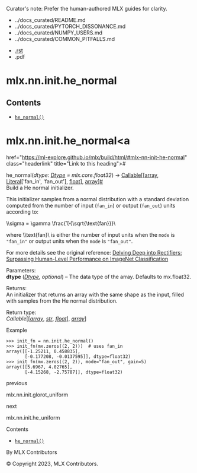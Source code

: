 Curator's note: Prefer the human-authored MLX guides for clarity.
- ../docs_curated/README.md
- ../docs_curated/PYTORCH_DISSONANCE.md
- ../docs_curated/NUMPY_USERS.md
- ../docs_curated/COMMON_PITFALLS.md


<div id="main-content" class="bd-main" role="main">

<div class="sbt-scroll-pixel-helper">

</div>

<div class="bd-content">

<div class="bd-article-container">

<div class="bd-header-article d-print-none">

<div class="header-article-items header-article__inner">

<div class="header-article-items__start">

<div class="header-article-item">

<span class="fa-solid fa-bars"></span>

</div>

</div>

<div class="header-article-items__end">

<div class="header-article-item">

<div class="article-header-buttons">

<a href="https://github.com/ml-explore/mlx"
class="btn btn-sm btn-source-repository-button"
data-bs-placement="bottom" data-bs-toggle="tooltip" target="_blank"
title="Source repository"><span class="btn__icon-container"> <em></em>
</span></a>

<div class="dropdown dropdown-download-buttons">

- <a
  href="https://ml-explore.github.io/mlx/build/html/_sources/python/nn/_autosummary/mlx.nn.init.he_normal.rst"
  class="btn btn-sm btn-download-source-button dropdown-item"
  data-bs-placement="left" data-bs-toggle="tooltip" target="_blank"
  title="Download source file"><span class="btn__icon-container">
  <em></em> </span> <span class="btn__text-container">.rst</span></a>
- <span class="btn__icon-container"> </span>
  <span class="btn__text-container">.pdf</span>

</div>

<span class="btn__icon-container"> </span>

<span class="fa-solid fa-list"></span>

</div>

</div>

</div>

</div>

</div>

<div id="jb-print-docs-body" class="onlyprint">

# mlx.nn.init.he_normal

<div id="print-main-content">

<div id="jb-print-toc">

<div>

## Contents

</div>

- <a
  href="https://ml-explore.github.io/mlx/build/html/#mlx.nn.init.he_normal"
  class="reference internal nav-link"><span class="pre"><code
  class="docutils literal notranslate">he_normal()</code></span></a>

</div>

</div>

</div>

<div id="searchbox">

</div>

<div id="mlx-nn-init-he-normal" class="section">

# mlx.nn.init.he_normal<a
href="https://ml-explore.github.io/mlx/build/html/#mlx-nn-init-he-normal"
class="headerlink" title="Link to this heading">#</a>

<span class="sig-name descname"><span class="pre">he_normal</span></span><span class="sig-paren">(</span>*<span class="n"><span class="pre">dtype</span></span><span class="p"><span class="pre">:</span></span><span class="w"> </span><span class="n"><a
href="https://ml-explore.github.io/mlx/build/html/python/_autosummary/mlx.core.Dtype.html#mlx.core.Dtype"
class="reference internal" title="mlx.core.Dtype"><span
class="pre">Dtype</span></a></span><span class="w"> </span><span class="o"><span class="pre">=</span></span><span class="w"> </span><span class="default_value"><span class="pre">mlx.core.float32</span></span>*<span class="sig-paren">)</span> <span class="sig-return"><span class="sig-return-icon">→</span> <span class="sig-return-typehint"><a href="https://docs.python.org/3/library/typing.html#typing.Callable"
class="reference external" title="(in Python v3.13)"><span
class="pre">Callable</span></a><span class="p"><span class="pre">\[</span></span><span class="p"><span class="pre">\[</span></span><a
href="https://ml-explore.github.io/mlx/build/html/python/_autosummary/mlx.core.array.html#mlx.core.array"
class="reference internal" title="mlx.core.array"><span
class="pre">array</span></a><span class="p"><span class="pre">,</span></span><span class="w"> </span><a href="https://docs.python.org/3/library/typing.html#typing.Literal"
class="reference external" title="(in Python v3.13)"><span
class="pre">Literal</span></a><span class="p"><span class="pre">\[</span></span><span class="s"><span class="pre">'fan_in'</span></span><span class="p"><span class="pre">,</span></span><span class="w"> </span><span class="s"><span class="pre">'fan_out'</span></span><span class="p"><span class="pre">\]</span></span><span class="p"><span class="pre">,</span></span><span class="w"> </span><a href="https://docs.python.org/3/library/functions.html#float"
class="reference external" title="(in Python v3.13)"><span
class="pre">float</span></a><span class="p"><span class="pre">\]</span></span><span class="p"><span class="pre">,</span></span><span class="w"> </span><a
href="https://ml-explore.github.io/mlx/build/html/python/_autosummary/mlx.core.array.html#mlx.core.array"
class="reference internal" title="mlx.core.array"><span
class="pre">array</span></a><span class="p"><span class="pre">\]</span></span></span></span><a
href="https://ml-explore.github.io/mlx/build/html/#mlx.nn.init.he_normal"
class="headerlink" title="Link to this definition">#</a>  
Build a He normal initializer.

This initializer samples from a normal distribution with a standard
deviation computed from the number of input
(<span class="pre">`fan_in`</span>) or output
(<span class="pre">`fan_out`</span>) units according to:

<div class="math notranslate nohighlight">

\\\sigma = \gamma \frac{1}{\sqrt{\text{fan}}}\\

</div>

where <span class="math notranslate nohighlight">\\\text{fan}\\</span>
is either the number of input units when the
<span class="pre">`mode`</span> is <span class="pre">`"fan_in"`</span>
or output units when the <span class="pre">`mode`</span> is
<span class="pre">`"fan_out"`</span>.

For more details see the original reference:
<a href="https://arxiv.org/abs/1502.01852"
class="reference external">Delving Deep into Rectifiers: Surpassing
Human-Level Performance on ImageNet Classification</a>

Parameters<span class="colon">:</span>  
**dtype** (<a
href="https://ml-explore.github.io/mlx/build/html/python/_autosummary/mlx.core.Dtype.html#mlx.core.Dtype"
class="reference internal" title="mlx.core.Dtype"><em>Dtype</em></a>*,*
*optional*) – The data type of the array. Defaults to mx.float32.

Returns<span class="colon">:</span>  
An initializer that returns an array with the same shape as the input,
filled with samples from the He normal distribution.

Return type<span class="colon">:</span>  
*Callable*\[\[<a
href="https://ml-explore.github.io/mlx/build/html/python/_autosummary/mlx.core.array.html#mlx.core.array"
class="reference internal" title="mlx.core.array"><em>array</em></a>,
<a href="https://docs.python.org/3/library/stdtypes.html#str"
class="reference external" title="(in Python v3.13)"><em>str</em></a>,
<a href="https://docs.python.org/3/library/functions.html#float"
class="reference external" title="(in Python v3.13)"><em>float</em></a>\],
<a
href="https://ml-explore.github.io/mlx/build/html/python/_autosummary/mlx.core.array.html#mlx.core.array"
class="reference internal" title="mlx.core.array"><em>array</em></a>\]

Example

<div class="doctest highlight-default notranslate">

<div class="highlight">

    >>> init_fn = nn.init.he_normal()
    >>> init_fn(mx.zeros((2, 2)))  # uses fan_in
    array([[-1.25211, 0.458835],
           [-0.177208, -0.0137595]], dtype=float32)
    >>> init_fn(mx.zeros((2, 2)), mode="fan_out", gain=5)
    array([[5.6967, 4.02765],
           [-4.15268, -2.75787]], dtype=float32)

</div>

</div>

</div>

<div class="prev-next-area">

<a
href="https://ml-explore.github.io/mlx/build/html/python/nn/_autosummary/mlx.nn.init.glorot_uniform.html"
class="left-prev" title="previous page"><em></em></a>

<div class="prev-next-info">

previous

mlx.nn.init.glorot_uniform

</div>

<a
href="https://ml-explore.github.io/mlx/build/html/python/nn/_autosummary/mlx.nn.init.he_uniform.html"
class="right-next" title="next page"></a>

<div class="prev-next-info">

next

mlx.nn.init.he_uniform

</div>

</div>

</div>

<div class="bd-sidebar-secondary bd-toc">

<div class="sidebar-secondary-items sidebar-secondary__inner">

<div class="sidebar-secondary-item">

<div class="page-toc tocsection onthispage">

Contents

</div>

- <a
  href="https://ml-explore.github.io/mlx/build/html/#mlx.nn.init.he_normal"
  class="reference internal nav-link"><span class="pre"><code
  class="docutils literal notranslate">he_normal()</code></span></a>

</div>

</div>

</div>

</div>

<div class="bd-footer-content__inner container">

<div class="footer-item">

By MLX Contributors

</div>

<div class="footer-item">

© Copyright 2023, MLX Contributors.  

</div>

<div class="footer-item">

</div>

<div class="footer-item">

</div>

</div>

</div>
